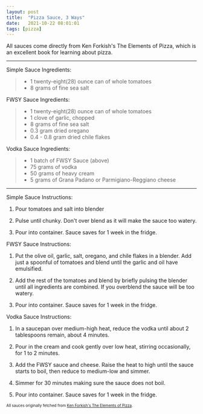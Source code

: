 ```yaml
---
layout: post
title:  "Pizza Sauce, 3 Ways"
date:   2021-10-22 08:01:01
tags: [pizza]
---
```


All sauces come directly from Ken Forkish's The Elements of Pizza, which is an excellent book for learning about pizza.

---

Simple Sauce Ingredients:

> * 1 twenty-eight(28) ounce can of whole tomatoes
> * 8 grams of fine sea salt

FWSY Sauce Ingredients:

> * 1 twenty-eight(28) ounce can of whole tomatoes
> * 1 clove of garlic, chopped
> * 8 grams of fine sea salt
> * 0.3 gram dried oregano
> * 0.4 - 0.8 gram dried chile flakes

Vodka Sauce Ingredients:

> * 1 batch of FWSY Sauce (above)
> * 75 grams of vodka
> * 50 grams of heavy cream
> * 5 grams of Grana Padano or Parmigiano-Reggiano cheese

---

Simple Sauce Instructions:

1. Pour tomatoes and salt into blender

1. Pulse until chunky. Don't over blend as it will make the sauce too watery.

1. Pour into container. Sauce saves for 1 week in the fridge.

FWSY Sauce Instructions:

1. Put the olive oil, garlic, salt, oregano, and chile flakes in a blender. Add just a spoonful of tomatoes and blend until the garlic and oil have emulsified.

1. Add the rest of the tomatoes and blend by briefly pulsing the blender until all ingredients are combined. If you overblend the sauce will be too watery.

1. Pour into container. Sauce saves for 1 week in the fridge.

Vodka Sauce Instructions:

1. In a saucepan over medium-high heat, reduce the vodka until about 2 tablespoons remain, about 4 minutes.

1. Pour in the cream and cook gently over low heat, stirring occasionally, for 1 to 2 minutes.

1. Add the FWSY sauce and cheese. Raise the heat to high until the sauce starts to boil, then reduce to medium-low and simmer.

1. Simmer for 30 minutes making sure the sauce does not boil.

1. Pour into container. Sauce saves for 1 week in the fridge.


<font size=1>All sauces originally fetched from [Ken Forkish's The Elements of Pizza](https://kensartisan.com/elements-of-pizza/).</font>
